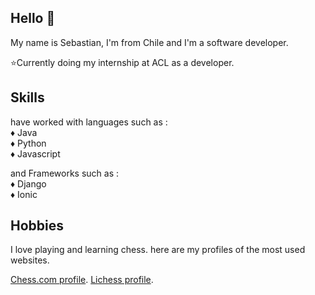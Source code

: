 ## Hello 👋
 My name is Sebastian, I'm from Chile and I'm a software developer.

 ⭐Currently doing my internship at ACL as a developer.

## Skills

 have worked with languages such as : <br>
 ♦️ Java <br>
 ♦️ Python <br>
 ♦️ Javascript <br>

 and Frameworks such as : <br>
 ♦️ Django <br>
 ♦️ Ionic <br>

## Hobbies

 I love playing and learning chess. here are my profiles of the most used websites.

 [Chess.com profile](https://www.chess.com/member/indiapaleale1/).
 [Lichess profile](https://lichess.org/@/shopelier1/).

